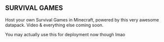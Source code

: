 ## SURVIVAL GAMES

Host your own Survival Games in Minecraft, powered by this very awesome datapack. Video & everything else coming soon.

You may actually use this for deployment now though lmao
